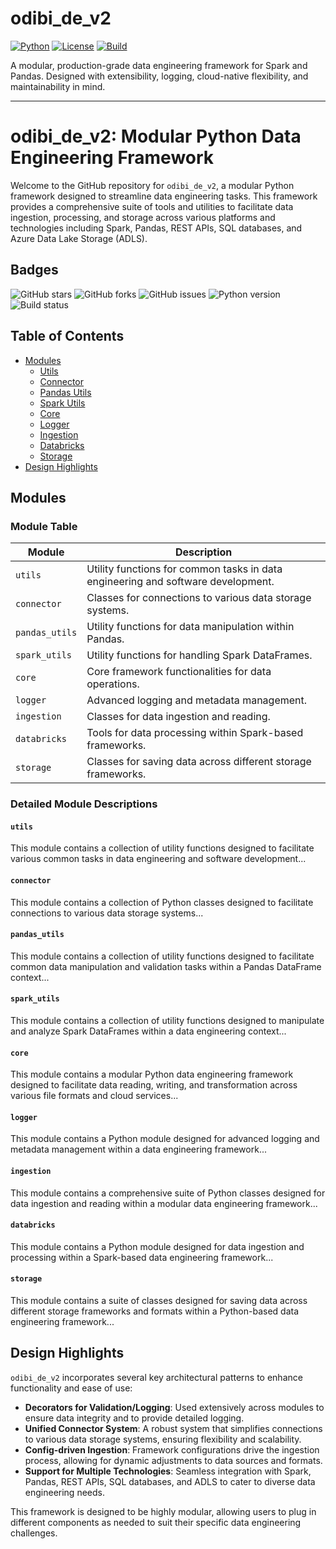 # odibi_de_v2

[![Python](https://img.shields.io/badge/python-3.10%2B-blue)](https://www.python.org/)
[![License](https://img.shields.io/badge/license-MIT-green)](LICENSE)
[![Build](https://img.shields.io/badge/build-passing-brightgreen)]()

A modular, production-grade data engineering framework for Spark and Pandas.
Designed with extensibility, logging, cloud-native flexibility, and maintainability in mind.

---

# odibi_de_v2: Modular Python Data Engineering Framework

Welcome to the GitHub repository for `odibi_de_v2`, a modular Python framework designed to streamline data engineering tasks. This framework provides a comprehensive suite of tools and utilities to facilitate data ingestion, processing, and storage across various platforms and technologies including Spark, Pandas, REST APIs, SQL databases, and Azure Data Lake Storage (ADLS).

## Badges
![GitHub stars](https://img.shields.io/github/stars/henryodibi11/odibi_de_v2?style=social)
![GitHub forks](https://img.shields.io/github/forks/henryodibi11/odibi_de_v2?style=social)
![GitHub issues](https://img.shields.io/github/issues/henryodibi11/odibi_de_v2)
![Python version](https://img.shields.io/badge/python-3.8+-blue.svg)
![Build status](https://img.shields.io/badge/build-passing-brightgreen.svg)

## Table of Contents
- [Modules](#modules)
  - [Utils](#utils)
  - [Connector](#connector)
  - [Pandas Utils](#pandas_utils)
  - [Spark Utils](#spark_utils)
  - [Core](#core)
  - [Logger](#logger)
  - [Ingestion](#ingestion)
  - [Databricks](#databricks)
  - [Storage](#storage)
- [Design Highlights](#design-highlights)

## Modules

### Module Table
| Module        | Description |
|---------------|-------------|
| `utils`       | Utility functions for common tasks in data engineering and software development. |
| `connector`   | Classes for connections to various data storage systems. |
| `pandas_utils`| Utility functions for data manipulation within Pandas. |
| `spark_utils` | Utility functions for handling Spark DataFrames. |
| `core`        | Core framework functionalities for data operations. |
| `logger`      | Advanced logging and metadata management. |
| `ingestion`   | Classes for data ingestion and reading. |
| `databricks`  | Tools for data processing within Spark-based frameworks. |
| `storage`     | Classes for saving data across different storage frameworks. |

### Detailed Module Descriptions

#### `utils`
This module contains a collection of utility functions designed to facilitate various common tasks in data engineering and software development...

#### `connector`
This module contains a collection of Python classes designed to facilitate connections to various data storage systems...

#### `pandas_utils`
This module contains a collection of utility functions designed to facilitate common data manipulation and validation tasks within a Pandas DataFrame context...

#### `spark_utils`
This module contains a collection of utility functions designed to manipulate and analyze Spark DataFrames within a data engineering context...

#### `core`
This module contains a modular Python data engineering framework designed to facilitate data reading, writing, and transformation across various file formats and cloud services...

#### `logger`
This module contains a Python module designed for advanced logging and metadata management within a data engineering framework...

#### `ingestion`
This module contains a comprehensive suite of Python classes designed for data ingestion and reading within a modular data engineering framework...

#### `databricks`
This module contains a Python module designed for data ingestion and processing within a Spark-based data engineering framework...

#### `storage`
This module contains a suite of classes designed for saving data across different storage frameworks and formats within a Python-based data engineering framework...

## Design Highlights
`odibi_de_v2` incorporates several key architectural patterns to enhance functionality and ease of use:

- **Decorators for Validation/Logging**: Used extensively across modules to ensure data integrity and to provide detailed logging.
- **Unified Connector System**: A robust system that simplifies connections to various data storage systems, ensuring flexibility and scalability.
- **Config-driven Ingestion**: Framework configurations drive the ingestion process, allowing for dynamic adjustments to data sources and formats.
- **Support for Multiple Technologies**: Seamless integration with Spark, Pandas, REST APIs, SQL databases, and ADLS to cater to diverse data engineering needs.

This framework is designed to be highly modular, allowing users to plug in different components as needed to suit their specific data engineering challenges.